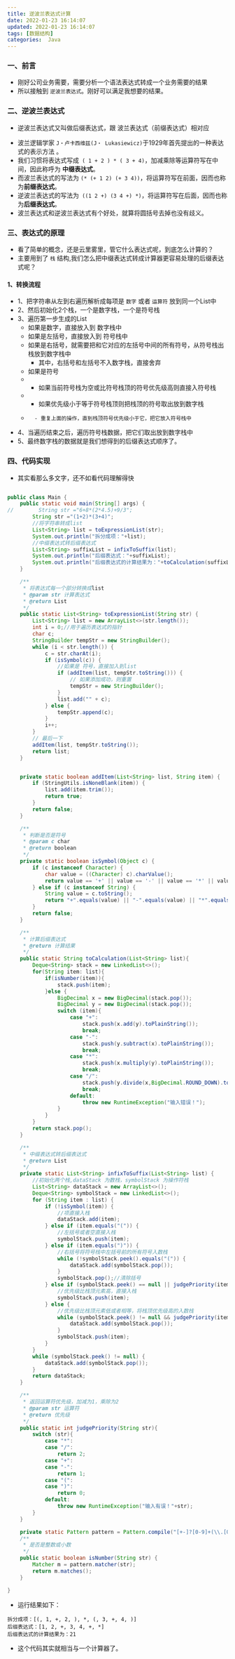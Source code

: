 ```yaml
---
title: 逆波兰表达式计算
date: 2022-01-23 16:14:07
updated: 2022-01-23 16:14:07
tags: [数据结构]
categories:  Java
---
```


### 一、前言
+ 刚好公司业务需要，需要分析一个语法表达式转成一个业务需要的结果
+ 所以接触到 `逆波兰表达式`。刚好可以满足我想要的结果。

### 二、逆波兰表达式

- 逆波兰表达式又叫做后缀表达式，跟 波兰表达式（前缀表达式）相对应
<!--more-->

- 波兰逻辑学家 `J・卢卡西维兹(J・ Lukasiewicz)`于1929年首先提出的一种表达式的表示方法 。
- 我们习惯将表达式写成` ( 1 + 2 ) * ( 3 + 4)`，加减乘除等运算符写在中间，因此称呼为 **中缀表达式**。
- 而波兰表达式的写法为 `(* (+ 1 2) (+ 3 4))`，将运算符写在前面，因而也称为**前缀表达式**。
- 逆波兰表达式的写法为` ((1 2 +) (3 4 +) *)`，将运算符写在后面，因而也称为**后缀表达式**。
- 波兰表达式和逆波兰表达式有个好处，就算将圆括号去掉也没有歧义。


### 三、表达式的原理
- 看了简单的概念，还是云里雾里，管它什么表达式呢，到底怎么计算的？
- 主要用到了 `栈` 结构,我们怎么把中缀表达式转成计算器更容易处理的后缀表达式呢？

#### 1、转换流程
- 1、把字符串从左到右遍历解析成每项是 `数字` 或者 `运算符` 放到同一个List中
- 2、然后初始化2个栈，一个是数字栈，一个是符号栈
- 3、遍历第一步生成的List
	- 如果是数字，直接放入到 数字栈中
	- 如果是左括号，直接放入到 符号栈中
	- 如果是右括号，就需要把和它对应的左括号中间的所有符号，从符号栈出栈放到数字栈中
		- 其中，右括号和左括号不入数字栈，直接舍弃
	- 如果是符号
	- 	- 如果当前符号栈为空或比符号栈顶的符号优先级高则直接入符号栈
	- 	- 如果优先级小于等于符号栈顶则把栈顶的符号取出放到数字栈
	- 		- 重复上面的操作，直到栈顶符号优先级小于它，把它放入符号栈中
- 4、当遍历结束之后，遍历符号栈数据，把它们取出放到数字栈中
- 5、最终数字栈的数据就是我们想得到的后缀表达式顺序了。


### 四、代码实现
- 其实看那么多文字，还不如看代码理解得快

```java

public class Main {
    public static void main(String[] args) {
//        String str ="6+8*(2*4.5)+9/3";
        String str ="(1+2)*(3+4)";
        //将字符串转成list
        List<String> list = toExpressionList(str);
        System.out.println("拆分成项："+list);
        //中缀表达式转后缀表达式
        List<String> suffixList = infixToSuffix(list);
        System.out.println("后缀表达式："+suffixList);
        System.out.println("后缀表达式的计算结果为："+toCalculation(suffixList));
    }

    /**
     * 将表达式每一个部分转换成list
     * @param str 计算表达式
     * @return List
     */
    public static List<String> toExpressionList(String str) {
        List<String> list = new ArrayList<>(str.length());
        int i = 0;//用于遍历表达式的指针
        char c;
        StringBuilder tempStr = new StringBuilder();
        while (i < str.length()) {
            c = str.charAt(i);
            if (isSymbol(c)) {
                //如果是 符号，直接加入到list
                if (addItem(list, tempStr.toString())) {
                    // 如果添加成功，则重置
                    tempStr = new StringBuilder();
                }
                list.add("" + c);
            } else {
                tempStr.append(c);
            }
            i++;
        }
        // 最后一下
        addItem(list, tempStr.toString());
        return list;
    }


    private static boolean addItem(List<String> list, String item) {
        if (StringUtils.isNoneBlank(item)) {
            list.add(item.trim());
            return true;
        }
        return false;
    }

    /**
     * 判断是否是符号
     * @param c char
     * @return boolean
     */
    private static boolean isSymbol(Object c) {
        if (c instanceof Character) {
            char value = ((Character) c).charValue();
            return value == '+' || value == '-' || value == '*' || value == '/' || value == '('|| value == ')';
        } else if (c instanceof String) {
            String value = c.toString();
            return "+".equals(value) || "-".equals(value) || "*".equals(value) || "/".equals(value) || "(".equals(value)|| ")".equals(value);
        }
        return false;
    }

    /**
     * 计算后缀表达式 
     * @return 计算结果
     */
    public static String toCalculation(List<String> list){
        Deque<String> stack = new LinkedList<>();
        for(String item: list){
            if(isNumber(item)){
                stack.push(item);
            }else {
                BigDecimal x = new BigDecimal(stack.pop());
                BigDecimal y = new BigDecimal(stack.pop());
                switch (item){
                    case "+":
                        stack.push(x.add(y).toPlainString());
                        break;
                    case "-":
                        stack.push(y.subtract(x).toPlainString());
                        break;
                    case "*":
                        stack.push(x.multiply(y).toPlainString());
                        break;
                    case "/":
                        stack.push(y.divide(x,BigDecimal.ROUND_DOWN).toPlainString());
                        break;
                    default:
                        throw new RuntimeException("输入错误！");
                }
            }
        }
        return stack.pop();
    }

    /**
     * 中缀表达式转后缀表达式
     * @return List
     */
    private static List<String> infixToSuffix(List<String> list) {
        //初始化两个栈,dataStack 为数栈，symbolStack 为操作符栈
        List<String> dataStack = new ArrayList<>();
        Deque<String> symbolStack = new LinkedList<>();
        for (String item : list) {
            if (!isSymbol(item)) {
                //项直接入栈
                dataStack.add(item);
            } else if (item.equals("(")) {
                //左括号或者空直接入栈
                symbolStack.push(item);
            } else if (item.equals(")")) {
                //右括号将符号栈中左括号前的所有符号入数栈
                while (!symbolStack.peek().equals("(")) {
                    dataStack.add(symbolStack.pop());
                }
                symbolStack.pop();//清除括号
            } else if (symbolStack.peek() == null || judgePriority(item) > judgePriority(symbolStack.peek())) {
                //优先级比栈顶元素高，直接入栈
                symbolStack.push(item);
            } else {
                //优先级比栈顶元素低或者相等，将栈顶优先级高的入数栈
                while (symbolStack.peek() != null && judgePriority(item) <= judgePriority(symbolStack.peek())) {
                    dataStack.add(symbolStack.pop());
                }
                symbolStack.push(item);
            }
        }
        while (symbolStack.peek() != null) {
            dataStack.add(symbolStack.pop());
        }
        return dataStack;
    }

    /**
     * 返回运算符优先级，加减为1，乘除为2
     * @param str 运算符
     * @return 优先级
     */
    public static int judgePriority(String str){
        switch (str){
            case "*":
            case "/":
                return 2;
            case "+":
            case "-":
                return 1;
            case "(":
            case ")":
                return 0;
            default:
                throw new RuntimeException("输入有误！"+str);
        }
    }

    private static Pattern pattern = Pattern.compile("[+-]?[0-9]+(\\.[0-9]{1,4})?");
    /**
     * 是否是整数或小数
     */
    public static boolean isNumber(String str) {
        Matcher m = pattern.matcher(str);
        return m.matches();
    }

}
```

- 运行结果如下：

```
拆分成项：[(, 1, +, 2, ), *, (, 3, +, 4, )]
后缀表达式：[1, 2, +, 3, 4, +, *]
后缀表达式的计算结果为：21
```

- 这个代码其实就相当与一个计算器了。
